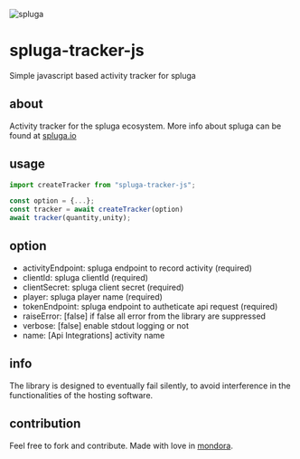 ![spluga](https://user-images.githubusercontent.com/1983531/47654849-032d3980-db8c-11e8-8649-d836f712a4a2.png)

# spluga-tracker-js

Simple javascript based activity tracker for spluga

## about

Activity tracker for the spluga ecosystem. More info about spluga can be found at [spluga.io](https://spluga.io/)

## usage

```javascript
import createTracker from "spluga-tracker-js";

const option = {...};
const tracker = await createTracker(option)
await tracker(quantity,unity);
```

## option

-   activityEndpoint: spluga endpoint to record activity (required)
-   clientId: spluga clientId (required)
-   clientSecret: spluga client secret (required)
-   player: spluga player name (required)
-   tokenEndpoint: spluga endpoint to autheticate api request (required)
-   raiseError: [false] if false all error from the library are suppressed
-   verbose: [false] enable stdout logging or not
-   name: [Api Integrations] activity name

## info

The library is designed to eventually fail silently, to avoid interference in the functionalities of the hosting software.

## contribution

Feel free to fork and contribute. Made with love in [mondora](https://mondora.com/#!/).
